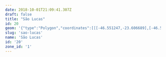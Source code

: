 ```yaml
---
date: 2018-10-01T21:09:41.307Z
draft: false
title: "São Lucas"
id: 20
geom: '{"type":"Polygon","coordinates":[[[-46.551247,-23.606689],[-46.550525,-23.605941],[-46.550244,-23.605762],[-46.549831,-23.60561],[-46.549317,-23.605578],[-46.548878,-23.60565],[-46.548448,-23.605823],[-46.548097,-23.606071],[-46.546897,-23.60566],[-46.546608,-23.605704],[-46.546428,-23.605838],[-46.545699,-23.606712],[-46.545123,-23.607655],[-46.544868,-23.607938],[-46.54204,-23.609726],[-46.540336,-23.610698],[-46.539728,-23.611169],[-46.538609,-23.611874],[-46.538205,-23.612258],[-46.536904,-23.612942],[-46.536187,-23.613465],[-46.535633,-23.613681],[-46.535135,-23.614069],[-46.534783,-23.614192],[-46.53433,-23.614455],[-46.533556,-23.61434],[-46.533172,-23.61421],[-46.53277,-23.61419],[-46.532567,-23.614105],[-46.532102,-23.614093],[-46.531634,-23.614354],[-46.531441,-23.614581],[-46.531163,-23.614702],[-46.530142,-23.614143],[-46.529277,-23.613873],[-46.529001,-23.613841],[-46.527662,-23.613894],[-46.526948,-23.613861],[-46.525857,-23.613958],[-46.525055,-23.613897],[-46.524578,-23.614058],[-46.524086,-23.614107],[-46.523464,-23.614035],[-46.522804,-23.613833],[-46.522884,-23.61345],[-46.523024,-23.613195],[-46.523633,-23.612531],[-46.524146,-23.611767],[-46.524522,-23.611603],[-46.524733,-23.611402],[-46.524878,-23.610986],[-46.524642,-23.610102],[-46.524394,-23.609626],[-46.52356,-23.608759],[-46.522836,-23.607432],[-46.521862,-23.606313],[-46.523358,-23.604319],[-46.523702,-23.603993],[-46.523894,-23.603922],[-46.524899,-23.604187],[-46.525237,-23.604198],[-46.52546,-23.604063],[-46.526213,-23.603364],[-46.526702,-23.603192],[-46.525847,-23.601498],[-46.526446,-23.601191],[-46.528197,-23.599957],[-46.529302,-23.599438],[-46.533311,-23.59817],[-46.533379,-23.59805],[-46.53428,-23.597668],[-46.535587,-23.596908],[-46.536251,-23.596369],[-46.532369,-23.588005],[-46.53252,-23.587405],[-46.533421,-23.585861],[-46.533989,-23.584704],[-46.535606,-23.5827],[-46.536164,-23.582208],[-46.537254,-23.581834],[-46.539774,-23.580076],[-46.540318,-23.5796],[-46.540506,-23.579514],[-46.557129,-23.575448],[-46.557831,-23.58084],[-46.559916,-23.580655],[-46.563123,-23.581369],[-46.5629,-23.582188],[-46.562894,-23.582365],[-46.56302,-23.582561],[-46.565978,-23.582851],[-46.565017,-23.585265],[-46.565118,-23.585277],[-46.565087,-23.58538],[-46.563969,-23.588284],[-46.563839,-23.588321],[-46.563665,-23.588628],[-46.562888,-23.589564],[-46.561537,-23.591087],[-46.560737,-23.591842],[-46.5598,-23.592979],[-46.558886,-23.593822],[-46.556692,-23.594695],[-46.555964,-23.595357],[-46.555803,-23.595712],[-46.555575,-23.595298],[-46.555336,-23.595305],[-46.555084,-23.595406],[-46.555129,-23.595682],[-46.554704,-23.595768],[-46.554456,-23.595891],[-46.553296,-23.596905],[-46.551168,-23.598023],[-46.5511,-23.597999],[-46.551124,-23.599543],[-46.551272,-23.600062],[-46.550458,-23.600527],[-46.550864,-23.601881],[-46.551123,-23.601925],[-46.551989,-23.602991],[-46.552098,-23.603055],[-46.551805,-23.603149],[-46.55188,-23.603701],[-46.551877,-23.606102],[-46.551723,-23.606391],[-46.551492,-23.606488],[-46.551247,-23.606689]]]}'
slug: 'sao-lucas'
name: 'São Lucas'
id: '20'
zone_id: '1'
---
```

		